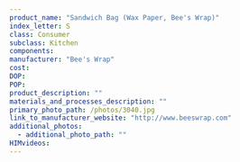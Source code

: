 ```yaml
---
product_name: "Sandwich Bag (Wax Paper, Bee's Wrap)"
index_letter: S
class: Consumer
subclass: Kitchen
components:
manufacturer: "Bee's Wrap"
cost: 
DOP: 
POP: 
product_description: ""
materials_and_processes_description: ""
primary_photo_path: /photos/3040.jpg
link_to_manufacturer_website: "http://www.beeswrap.com"
additional_photos:
  - additional_photo_path: ""
HIMvideos:
---
```


